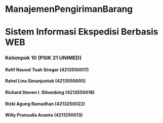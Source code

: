 # ManajemenPengirimanBarang
# Sistem Informasi Ekspedisi Berbasis WEB
### Kelompok 10 (PSIK 21 UNIMED)
#### Rafif Nauval Tuah Siregar            (4213550017)
#### Rahel Lina Simanjuntak               (4213550005)
#### Richard Steven I. Sihombing          (4213550018)
#### Rizki Agung Ramadhan                 (4213250022)
#### Willy Pramudia Ananta                (4211250013)

